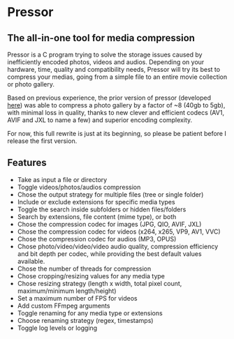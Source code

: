 # Pressor
## The all-in-one tool for media compression
Pressor is a C program trying to solve the storage issues caused by inefficiently encoded photos, videos and audios. Depending on your hardware, time, quality and compatibility needs, Pressor will try its best to compress your medias, going from a simple file to an entire movie collection or photo gallery.

Based on previous experience, the prior version of pressor (developed [here](https://github.com/tyravex/pressor)) was able to compress a photo gallery by a factor of ~8 (40gb to 5gb), with minimal loss in quality, thanks to new clever and efficient codecs (AV1, AVIF and JXL to name a few) and superior encoding complexity.

For now, this full rewrite is just at its beginning, so please be patient before I release the first version.

## Features
- Take as input a file or directory
- Toggle videos/photos/audios compression
- Chose the output strategy for multiple files (tree or single folder)
- Include or exclude extensions for specific media types
- Toggle the search inside subfolders or hidden files/folders
- Search by extensions, file content (mime type), or both
- Chose the compression codec for images (JPG, QIO, AVIF, JXL)
- Chose the compression codec for videos (x264, x265, VP9, AV1, VVC)
- Chose the compression codec for audios (MP3, OPUS)
- Chose photo/video/video/video audio quality, compression efficiency and bit depth per codec, while providing the best default values available.
- Chose the number of threads for compression
- Chose cropping/resizing values for any media type
- Chose resizing strategy (length x width, total pixel count, maximum/minimum length/height)
- Set a maximum number of FPS for videos
- Add custom FFmpeg arguments
- Toggle renaming for any media type or extensions
- Choose renaming strategy (regex, timestamps)
- Toggle log levels or logging
